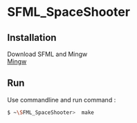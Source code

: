 # SFML_SpaceShooter

## Installation
 Download SFML and Mingw <br>
[Mingw](https://sourceforge.net/projects/mingw-w64/files/Toolchains%20targetting%20Win64/Personal%20Builds/mingw-builds/7.3.0/threads-posix/seh/x86_64-7.3.0-release-posix-seh-rt_v5-rev0.7z/download)


## Run
Use commandline and run command :

```bash
$ ~\SFML_SpaceShooter>  make
```
